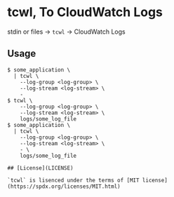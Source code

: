 # tcwl, To CloudWatch Logs

stdin or files -> `tcwl` -> CloudWatch Logs

## Usage

```
$ some_application \
  | tcwl \
    --log-group <log-group> \
    --log-stream <log-stream> \
    -
$ tcwl \
    --log-group <log-group> \
    --log-stream <log-stream> \
    logs/some_log_file
$ some_application \
  | tcwl \
    --log-group <log-group> \
    --log-stream <log-stream> \
    - \
    logs/some_log_file

## [License](LICENSE)

`tcwl` is lisenced under the terms of [MIT license](https://spdx.org/licenses/MIT.html)
```